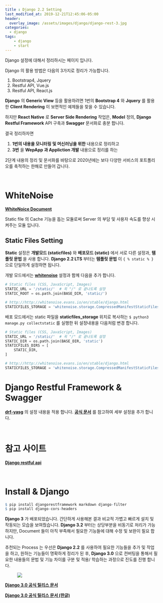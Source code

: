 ```yaml
---
title : Django 2.2 Setting
last_modified_at: 2019-12-21T12:45:06-05:00
header:
  overlay_image: /assets/images/django/django-rest-3.jpg
categories:
  - django
tags: 
    - django
    - start
---
```


Django 설정에 대해서 정리하시는 페이지 입니다.

Django 의 활용 방법은 다음의 3가지로 정리가 가능합니다.
1. Bootstrap4, Jquery
1. Restful API, Vue.js
1. Restful API, React.js

**Django** 의 **Generic View** 등을 활용하려면 1번의 **Bootstrap 4** 와 **Jquery** 를 활용한 **Client Rendering** 이 보편적인 예제들을 찾을 수 있습니다.

하지만 **React Native** 로 **Server Side Rendering** 작업은, **Model** 정의, **Django Restful Framework** API 구축과 **Swagger** 문서화로 충분 합니다.

결국 정리하자면 
1. **1번의 내용을 모니터링 및 머신러닝을 위한** 내용으로 정리하고
1. **3번** 을 **WepApp 과 Appliction 개발** 내용으로 정리를 하는

2단계 내용의 정리 및 문서화를 바탕으로 2020년에는 보다 다양한 서비스의 포트폴리오를 축적하는 한해로 만들어 갑니다.

<br/>

# **WhiteNoise**

**[WhiteNoice Document](http://whitenoise.evans.io/en/stable/django.html)**

Static file 의 Cache 기능을 돕는 모듈로써 Server 의 부담 및 사용자 속도를 향상 시켜주는 모듈 입니다.

## **Static Files Setting**

**Static** 설정은 **개발모드 (staticfiles)** 와 **배포모드 (static)** 에서 서로 다른 설정과, **템플릿 문법** 을 사용 합니다. **Django 2.2 LTS** 부터는 **템플릿 문법** 이 `{ % static % }` 으로 단일하게 설정하면 됩니다.

개발 모드에서는 **[whitenoise](https://pypi.org/project/whitenoise/)** 설정과 함께 다음을 추가 합니다.

```python
# Static files (CSS, JavaScript, Images)
STATIC_URL = '/static/'  # 꼭 "/" 로 끝나도록 설정
STATIC_ROOT = os.path.join(BASE_DIR, 'static/')

# http://http://whitenoise.evans.io/en/stable/django.html
STATICFILES_STORAGE = 'whitenoise.storage.CompressedManifestStaticFilesStorage'
```

배포 모드에서는 static 파일을 **staticfiles_storage** 위치로 복사하는 `$ python3 manage.py collectstatic` 를 실행한 뒤 설정내용을 다음처럼 변경 합니다.

```python
# Static files (CSS, JavaScript, Images)
STATIC_URL = '/static/'  # 꼭 "/" 로 끝나도록 설정
STATIC_DIR = os.path.join(BASE_DIR, 'static')
STATICFILES_DIRS = [
    STATIC_DIR,
]

# http://http://whitenoise.evans.io/en/stable/django.html
STATICFILES_STORAGE = 'whitenoise.storage.CompressedManifestStaticFilesStorage'
```


# **Django Restful Framework & Swagger**

**[drf-yasg](https://github.com/axnsan12/drf-yasg)** 의 설정 내용을 적용 합니다. **[공식 문서]( https://drf-yasg.readthedocs.io/en/stable/readme.html#installation)** 를 참고하여 세부 설정을 추가 합니다.

<br/>

# **참고 사이트**

**[Django restful api](https://medium.com/wasd/restful-api-in-django-16fc3fb1a238)**


<br/>

# Install & Django 

```r
$ pip install djangorestframework markdown django-filter
$ pip install django-cors-headers
```

**Django 3** 가 배포되었습니다. 간단하게 사용해본 결과 비교적 가볍고 빠르게 설치 및 작동되는 모습을 보여줬습니다. **Django 3.2** 부터는 상당부분을 비동기로 처리가 가능하지만, Document 들이 아직 부족해서 필요한 기능들에 대해 수정 및 보완이 필요 합니다.

추천되는 Process 는 우선은 **Django 2.2** 를 사용하여 필요한 기능들을 추가 및 작업을 하고, 원하는 기능들이 명확하게 정리가 된 후, **Django 3.0** 으로 컨버팅을 통해서 필요한 내용들의 문법 및 기능 차이를 구분 및 적용/ 학습하는 과정으로 진도를 진행 합니다.

<figure class="align-center">
  <img src="{{site.baseurl}}/assets/images/django/release-roadmap.png">
</figure>

**[Django 3.0 공식 릴리스 문서](https://docs.djangoproject.com/en/dev/releases/3.0/)**

**[Django 3.0 공식 릴리스 문서 (한글)](https://www.44bits.io/ko/post/django-3-0-release-note-summary)**
